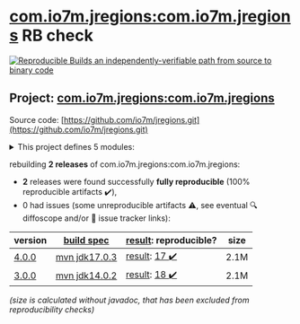 [com.io7m.jregions:com.io7m.jregions](https://central.sonatype.com/artifact/com.io7m.jregions/com.io7m.jregions/4.0.0/versions) RB check
=======

[![Reproducible Builds](https://reproducible-builds.org/images/logos/rb.svg) an independently-verifiable path from source to binary code](https://reproducible-builds.org/)

## Project: [com.io7m.jregions:com.io7m.jregions](https://central.sonatype.com/artifact/com.io7m.jregions/com.io7m.jregions/4.0.0/versions)

Source code: [https://github.com/io7m/jregions.git](https://github.com/io7m/jregions.git)

<details><summary>This project defines 5 modules:</summary>

* [com.io7m.jregions:com.io7m.jregions](https://central.sonatype.com/artifact/com.io7m.jregions/com.io7m.jregions/4.0.0)
* [com.io7m.jregions:com.io7m.jregions.core](https://central.sonatype.com/artifact/com.io7m.jregions/com.io7m.jregions.core/4.0.0)
* [com.io7m.jregions:com.io7m.jregions.documentation](https://central.sonatype.com/artifact/com.io7m.jregions/com.io7m.jregions.documentation/4.0.0)
* [com.io7m.jregions:com.io7m.jregions.generators](https://central.sonatype.com/artifact/com.io7m.jregions/com.io7m.jregions.generators/4.0.0)
* [com.io7m.jregions:com.io7m.jregions.tests](https://central.sonatype.com/artifact/com.io7m.jregions/com.io7m.jregions.tests/4.0.0)
</details>

rebuilding **2 releases** of com.io7m.jregions:com.io7m.jregions:
- **2** releases were found successfully **fully reproducible** (100% reproducible artifacts :heavy_check_mark:),
- 0 had issues (some unreproducible artifacts :warning:, see eventual :mag: diffoscope and/or :memo: issue tracker links):

| version | [build spec](/BUILDSPEC.md) | [result](https://reproducible-builds.org/docs/jvm/): reproducible? | size |
| -- | --------- | ------ | -- |
| [4.0.0](https://central.sonatype.com/artifact/com.io7m.jregions/com.io7m.jregions/4.0.0/pom) | [mvn jdk17.0.3](com.io7m.jregions-4.0.0.buildspec) | [result](com.io7m.jregions-4.0.0.buildinfo): [17 :heavy_check_mark: ](com.io7m.jregions-4.0.0.buildcompare) | 2.1M |
| [3.0.0](https://central.sonatype.com/artifact/com.io7m.jregions/com.io7m.jregions/3.0.0/pom) | [mvn jdk14.0.2](com.io7m.jregions-3.0.0.buildspec) | [result](com.io7m.jregions-3.0.0.buildinfo): [18 :heavy_check_mark: ](com.io7m.jregions-3.0.0.buildcompare) | 2.1M |

<i>(size is calculated without javadoc, that has been excluded from reproducibility checks)</i>
